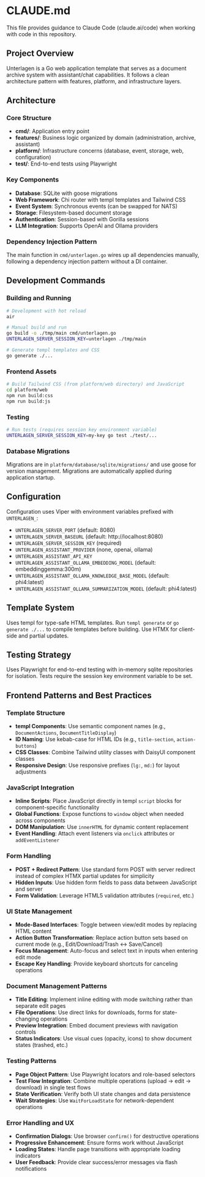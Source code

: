 # CLAUDE.md

This file provides guidance to Claude Code (claude.ai/code) when working with code in this repository.

## Project Overview

Unterlagen is a Go web application template that serves as a document archive system with assistant/chat capabilities. It follows a clean architecture pattern with features, platform, and infrastructure layers.

## Architecture

### Core Structure
- **cmd/**: Application entry point
- **features/**: Business logic organized by domain (administration, archive, assistant)
- **platform/**: Infrastructure concerns (database, event, storage, web, configuration)
- **test/**: End-to-end tests using Playwright

### Key Components
- **Database**: SQLite with goose migrations
- **Web Framework**: Chi router with templ templates and Tailwind CSS
- **Event System**: Synchronous events (can be swapped for NATS)
- **Storage**: Filesystem-based document storage
- **Authentication**: Session-based with Gorilla sessions
- **LLM Integration**: Supports OpenAI and Ollama providers

### Dependency Injection Pattern
The main function in `cmd/unterlagen.go` wires up all dependencies manually, following a dependency injection pattern without a DI container.

## Development Commands

### Building and Running
```bash
# Development with hot reload
air

# Manual build and run
go build -o ./tmp/main cmd/unterlagen.go
UNTERLAGEN_SERVER_SESSION_KEY=unterlagen ./tmp/main

# Generate templ templates and CSS
go generate ./...
```

### Frontend Assets
```bash
# Build Tailwind CSS (from platform/web directory) and JavaScript
cd platform/web
npm run build:css
npm run build:js
```

### Testing
```bash
# Run tests (requires session key environment variable)
UNTERLAGEN_SERVER_SESSION_KEY=my-key go test ./test/...
```

### Database Migrations
Migrations are in `platform/database/sqlite/migrations/` and use goose for version management. Migrations are automatically applied during application startup.

## Configuration

Configuration uses Viper with environment variables prefixed with `UNTERLAGEN_`:
- `UNTERLAGEN_SERVER_PORT` (default: 8080)
- `UNTERLAGEN_SERVER_BASEURL` (default: http://localhost:8080)
- `UNTERLAGEN_SERVER_SESSION_KEY` (required)
- `UNTERLAGEN_ASSISTANT_PROVIDER` (none, openai, ollama)
- `UNTERLAGEN_ASSISTANT_API_KEY`
- `UNTERLAGEN_ASSISTANT_OLLAMA_EMBEDDING_MODEL` (default: embeddinggemma:300m)
- `UNTERLAGEN_ASSISTANT_OLLAMA_KNOWLEDGE_BASE_MODEL` (default: phi4:latest)
- `UNTERLAGEN_ASSISTANT_OLLAMA_SUMMARIZATION_MODEL` (default: phi4:latest)

## Template System

Uses templ for type-safe HTML templates. Run `templ generate` or `go generate ./...` to compile templates before building.
Use HTMX for client-side and partial updates.

## Testing Strategy

Uses Playwright for end-to-end testing with in-memory sqlite repositories for isolation. Tests require the session key environment variable to be set.

## Frontend Patterns and Best Practices

### Template Structure
- **templ Components**: Use semantic component names (e.g., `DocumentActions`, `DocumentTitleDisplay`)
- **ID Naming**: Use kebab-case for HTML IDs (e.g., `title-section`, `action-buttons`)
- **CSS Classes**: Combine Tailwind utility classes with DaisyUI component classes
- **Responsive Design**: Use responsive prefixes (`lg:`, `md:`) for layout adjustments

### JavaScript Integration
- **Inline Scripts**: Place JavaScript directly in templ `script` blocks for component-specific functionality
- **Global Functions**: Expose functions to `window` object when needed across components
- **DOM Manipulation**: Use `innerHTML` for dynamic content replacement
- **Event Handling**: Attach event listeners via `onclick` attributes or `addEventListener`

### Form Handling
- **POST + Redirect Pattern**: Use standard form POST with server redirect instead of complex HTMX partial updates for simplicity
- **Hidden Inputs**: Use hidden form fields to pass data between JavaScript and server
- **Form Validation**: Leverage HTML5 validation attributes (`required`, etc.)

### UI State Management
- **Mode-Based Interfaces**: Toggle between view/edit modes by replacing HTML content
- **Action Button Transformation**: Replace action button sets based on current mode (e.g., Edit/Download/Trash ↔ Save/Cancel)
- **Focus Management**: Auto-focus and select text in inputs when entering edit mode
- **Escape Key Handling**: Provide keyboard shortcuts for canceling operations

### Document Management Patterns
- **Title Editing**: Implement inline editing with mode switching rather than separate edit pages
- **File Operations**: Use direct links for downloads, forms for state-changing operations
- **Preview Integration**: Embed document previews with navigation controls
- **Status Indicators**: Use visual cues (opacity, icons) to show document states (trashed, etc.)

### Testing Patterns
- **Page Object Pattern**: Use Playwright locators and role-based selectors
- **Test Flow Integration**: Combine multiple operations (upload → edit → download) in single test flows
- **State Verification**: Verify both UI state changes and data persistence
- **Wait Strategies**: Use `WaitForLoadState` for network-dependent operations

### Error Handling and UX
- **Confirmation Dialogs**: Use browser `confirm()` for destructive operations
- **Progressive Enhancement**: Ensure forms work without JavaScript
- **Loading States**: Handle page transitions with appropriate loading indicators
- **User Feedback**: Provide clear success/error messages via flash notifications
